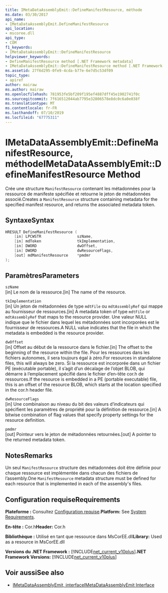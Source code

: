 ```yaml
---
title: IMetaDataAssemblyEmit::DefineManifestResource, méthode
ms.date: 03/30/2017
api_name:
- IMetaDataAssemblyEmit.DefineManifestResource
api_location:
- mscoree.dll
api_type:
- COM
f1_keywords:
- IMetaDataAssemblyEmit::DefineManifestResource
helpviewer_keywords:
- DefineManifestResource method [.NET Framework metadata]
- IMetaDataAssemblyEmit::DefineManifestResource method [.NET Framework metadata]
ms.assetid: 27f6d295-0fe9-4cda-b77e-6e7d5c53df09
topic_type:
- apiref
author: mairaw
ms.author: mairaw
ms.openlocfilehash: 781953fe5bf209f195ef4887dff45e1902741f0c
ms.sourcegitcommit: 7f616512044ab7795e32806578e8dc0c6a0e038f
ms.translationtype: MT
ms.contentlocale: fr-FR
ms.lasthandoff: 07/10/2019
ms.locfileid: "67775311"
---
```

# <a name="imetadataassemblyemitdefinemanifestresource-method"></a><span data-ttu-id="3caea-102">IMetaDataAssemblyEmit::DefineManifestResource, méthode</span><span class="sxs-lookup"><span data-stu-id="3caea-102">IMetaDataAssemblyEmit::DefineManifestResource Method</span></span>
<span data-ttu-id="3caea-103">Crée une structure `ManifestResource` contenant les métadonnées pour la ressource de manifeste spécifiée et retourne le jeton de métadonnées associé.</span><span class="sxs-lookup"><span data-stu-id="3caea-103">Creates a `ManifestResource` structure containing metadata for the specified manifest resource, and returns the associated metadata token.</span></span>  
  
## <a name="syntax"></a><span data-ttu-id="3caea-104">Syntaxe</span><span class="sxs-lookup"><span data-stu-id="3caea-104">Syntax</span></span>  
  
```cpp  
HRESULT DefineManifestResource (  
    [in] LPCWSTR                szName,   
    [in] mdToken                tkImplementation,   
    [in] DWORD                  dwOffset,   
    [in] DWORD                  dwResourceFlags,  
    [out] mdManifestResource    *pmdmr  
);  
```  
  
## <a name="parameters"></a><span data-ttu-id="3caea-105">Paramètres</span><span class="sxs-lookup"><span data-stu-id="3caea-105">Parameters</span></span>  
 `szName`  
 <span data-ttu-id="3caea-106">[in] Le nom de la ressource.</span><span class="sxs-lookup"><span data-stu-id="3caea-106">[in] The name of the resource.</span></span>  
  
 `tkImplementation`  
 <span data-ttu-id="3caea-107">[in] Un jeton de métadonnées de type `mdtFile` ou `mdtAssemblyRef` qui mappe au fournisseur de ressources.</span><span class="sxs-lookup"><span data-stu-id="3caea-107">[in] A metadata token of type `mdtFile` or `mdtAssemblyRef` that maps to the resource provider.</span></span> <span data-ttu-id="3caea-108">Une valeur NULL indique que le fichier dans lequel les métadonnées sont incorporées est le fournisseur de ressources.</span><span class="sxs-lookup"><span data-stu-id="3caea-108">A NULL value indicates that the file in which the metadata is embedded is the resource provider.</span></span>  
  
 `dwOffset`  
 <span data-ttu-id="3caea-109">[in] Offset au début de la ressource dans le fichier.</span><span class="sxs-lookup"><span data-stu-id="3caea-109">[in] The offset to the beginning of the resource within the file.</span></span> <span data-ttu-id="3caea-110">Pour les ressources dans les fichiers autonomes, il sera toujours égal à zéro.</span><span class="sxs-lookup"><span data-stu-id="3caea-110">For resources in standalone files, this will always be zero.</span></span> <span data-ttu-id="3caea-111">Si la ressource est incorporée dans un fichier PE (exécutable portable), il s’agit d’un décalage de l’objet BLOB, qui démarre à l’emplacement spécifié dans le fichier d’en-tête cor.h de ressources.</span><span class="sxs-lookup"><span data-stu-id="3caea-111">If the resource is embedded in a PE (portable executable) file, this is an offset of the resource BLOB, which starts at the location specified in the cor.h header file.</span></span>  
  
 `dwResourceFlags`  
 <span data-ttu-id="3caea-112">[in] Une combinaison au niveau du bit des valeurs d’indicateurs qui spécifient les paramètres de propriété pour la définition de ressource.</span><span class="sxs-lookup"><span data-stu-id="3caea-112">[in] A bitwise combination of flag values that specify property settings for the resource definition.</span></span>  
  
 `pmdmr`  
 <span data-ttu-id="3caea-113">[out] Pointeur vers le jeton de métadonnées retournées.</span><span class="sxs-lookup"><span data-stu-id="3caea-113">[out] A pointer to the returned metadata token.</span></span>  
  
## <a name="remarks"></a><span data-ttu-id="3caea-114">Notes</span><span class="sxs-lookup"><span data-stu-id="3caea-114">Remarks</span></span>  
 <span data-ttu-id="3caea-115">Un seul `ManifestResource` structure des métadonnées doit être définie pour chaque ressource est implémentée dans chacun des fichiers de l’assembly.</span><span class="sxs-lookup"><span data-stu-id="3caea-115">One `ManifestResource` metadata structure must be defined for each resource that is implemented in each of the assembly's files.</span></span>  
  
## <a name="requirements"></a><span data-ttu-id="3caea-116">Configuration requise</span><span class="sxs-lookup"><span data-stu-id="3caea-116">Requirements</span></span>  
 <span data-ttu-id="3caea-117">**Plateforme :** Consultez [Configuration requise](../../../../docs/framework/get-started/system-requirements.md).</span><span class="sxs-lookup"><span data-stu-id="3caea-117">**Platform:** See [System Requirements](../../../../docs/framework/get-started/system-requirements.md).</span></span>  
  
 <span data-ttu-id="3caea-118">**En-tête :** Cor.h</span><span class="sxs-lookup"><span data-stu-id="3caea-118">**Header:** Cor.h</span></span>  
  
 <span data-ttu-id="3caea-119">**Bibliothèque :** Utilisé en tant que ressource dans MsCorEE.dll</span><span class="sxs-lookup"><span data-stu-id="3caea-119">**Library:** Used as a resource in MsCorEE.dll</span></span>  
  
 <span data-ttu-id="3caea-120">**Versions du .NET Framework :** [!INCLUDE[net_current_v10plus](../../../../includes/net-current-v10plus-md.md)]</span><span class="sxs-lookup"><span data-stu-id="3caea-120">**.NET Framework Versions:** [!INCLUDE[net_current_v10plus](../../../../includes/net-current-v10plus-md.md)]</span></span>  
  
## <a name="see-also"></a><span data-ttu-id="3caea-121">Voir aussi</span><span class="sxs-lookup"><span data-stu-id="3caea-121">See also</span></span>

- [<span data-ttu-id="3caea-122">IMetaDataAssemblyEmit, interface</span><span class="sxs-lookup"><span data-stu-id="3caea-122">IMetaDataAssemblyEmit Interface</span></span>](../../../../docs/framework/unmanaged-api/metadata/imetadataassemblyemit-interface.md)
